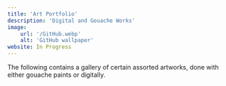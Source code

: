 ```yaml
---
title: 'Art Portfolio'
description: 'Digital and Gouache Works'
image:
    url: '/GitHub.webp'
    alt: 'GitHub wallpaper'
website: In Progress
---
```


The following contains a gallery of certain assorted artworks, done with either gouache paints or digitally.

